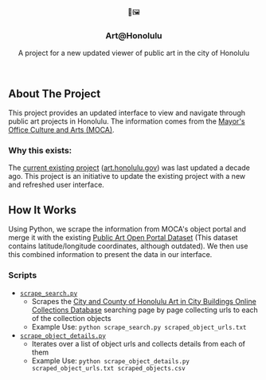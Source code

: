 <p align="center">
  🎨🖼️

  <h3 align="center">Art@Honolulu</h3>

  <p align="center">
    A project for a new updated viewer of public art in the city of Honolulu
  </p>
  <br />
  <!-- <a href="https://hpdstats.com">View Project</a> -->
</p>

<!-- ABOUT THE PROJECT -->
## About The Project

This project provides an updated interface to view and navigate through public art projects in Honolulu. The information comes from the [Mayor's Office Culture and Arts (MOCA)](http://www.honolulu.gov/moca).

### Why this exists:
The [current existing project](https://github.com/Honolulu/art) ([art.honolulu.gov](http://art.honolulu.gov/)) was last updated a decade ago. This project is an initiative to update the existing project with a new and refreshed user interface.

## How It Works

Using Python, we scrape the information from MOCA's object portal and merge it with the existing [Public Art Open Portal Dataset](https://data.honolulu.gov/dataset/Public-Art/yef5-h88r) (This dataset contains latitude/longitude coordinates, although outdated). We then use this combined information to present the data in our interface.

### Scripts

- [`scrape_search.py`](scripts/scrape_search.py)
  - Scrapes the [City and County of Honolulu
Art in City Buildings Online Collections Database](https://hiculturearts.pastperfectonline.com/) searching page by page collecting urls to each of the collection objects
  - Example Use: `python scrape_search.py scraped_object_urls.txt`
- [`scrape_object_details.py`](scripts/scrape_object_details.py)
  - Iterates over a list of object urls and collects details from each of them
  - Example Use: `python scrape_object_details.py scraped_object_urls.txt scraped_objects.csv`
